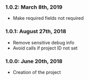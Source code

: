 ### 1.0.2: March 8th, 2019
* Make required fields not required

### 1.0.1: August 27th, 2018
* Remove sensitive debug info
* Avoid calls if project ID not set

### 1.0.0: June 20th, 2018
* Creation of the project
